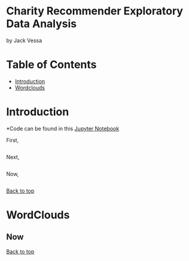 
# Charity Recommender Exploratory Data Analysis
by Jack Vessa


# Table of Contents
- [Introduction](#Introduction)
- [Wordclouds](#WordClouds)


# Introduction

*Code can be found in this [Jupyter Notebook]()

First, 

![]()

Next,

![]()

Now,

![]()

<a href="#Charity-Recommender-Exploratory-Data-Analysis">Back to top</a>


# WordClouds

## Now





<a href="#Charity-Recommender-Exploratory-Data-Analysis">Back to top</a>
